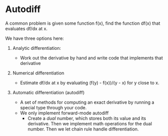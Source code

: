# Autodiff

A common problem is given some function f(x), find the function df(x) that evaluates df/dx at x.

We have three options here:

1. Analytic differentiation:
    * Work out the derivative by hand and write code that implements that derivative

2. Numerical differentiation
    * Estimate df/dx at x by evaluating (f(y) - f(x))/(y - x) for y close to x.
        
3. Automatic differentiation (autodiff)
    * A set of methods for computing an exact derivative by running a special type through your code.
    * We only implement forward-mode autodiff
        * Create a *dual* number, which stores both its value and its derivative. Then we implement math operations for the dual number. Then we let chain rule handle differentiation.
